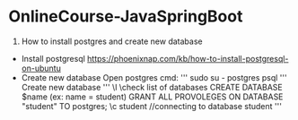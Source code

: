 # OnlineCourse-JavaSpringBoot

1. How to install postgres and create new database
  - Install postgresql
  https://phoenixnap.com/kb/how-to-install-postgresql-on-ubuntu
  - Create new database
  Open postgres cmd: 
  '''
  sudo su - postgres
  psql
  '''
  Create new database
  '''
  \l \\check list of databases
  CREATE DATABASE $name (ex: name = student)
  GRANT ALL PROVOLEGES ON DATABASE "student" TO postgres;
  \c student //connecting to database student
  '''
